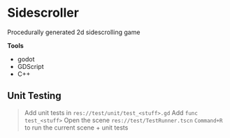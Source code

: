 # Sidescroller
Procedurally generated 2d sidescrolling game  

**Tools**
- godot
- GDScript
- C++

## Unit Testing

> Add unit tests in `res://test/unit/test_<stuff>.gd` 
> Add `func test_<stuff>` 
> Open the scene `res://test/TestRunner.tscn`
> `Command+R` to run the current scene + unit tests

